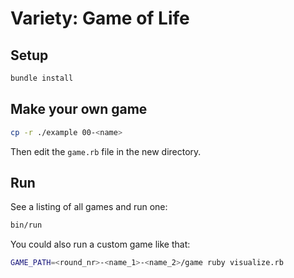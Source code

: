 # Variety: Game of Life

## Setup

```bash
bundle install
```

## Make your own game

```bash
cp -r ./example 00-<name>
```

Then edit the `game.rb` file in the new directory.

## Run

See a listing of all games and run one:

```bash
bin/run
```

You could also run a custom game like that:

```bash
GAME_PATH=<round_nr>-<name_1>-<name_2>/game ruby visualize.rb
```
